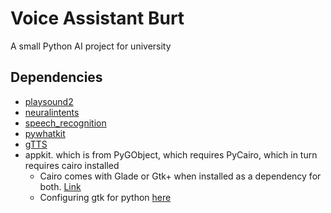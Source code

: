 # Voice Assistant Burt

A small Python AI project for university

## Dependencies

- [playsound2](https://pypi.org/project/playsound/)
- [neuralintents](https://pypi.org/project/neuralintents/)
- [speech_recognition](https://pypi.org/project/SpeechRecognition/)
- [pywhatkit](https://pypi.org/project/pywhatkit/)
- [gTTS](https://pypi.org/project/gTTS/)
- appkit. which is from PyGObject, which requires PyCairo, which in turn requires cairo installed
  - Cairo comes with Glade or Gtk+ when installed as a dependency for both. [Link](http://gladewin32.sourceforge.net/)
  - Configuring gtk for python [here](https://www.geeksforgeeks.org/how-to-install-pygtk-in-python-on-windows/)
